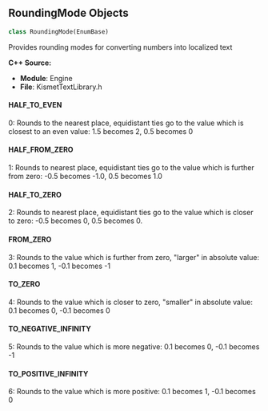 ## RoundingMode Objects

```python
class RoundingMode(EnumBase)
```

Provides rounding modes for converting numbers into localized text

**C++ Source:**

- **Module**: Engine
- **File**: KismetTextLibrary.h

<a id="unreal.RoundingMode.HALF_TO_EVEN"></a>

#### HALF_TO_EVEN

0: Rounds to the nearest place, equidistant ties go to the value which is closest to an even value: 1.5 becomes 2, 0.5 becomes 0

<a id="unreal.RoundingMode.HALF_FROM_ZERO"></a>

#### HALF_FROM_ZERO

1: Rounds to nearest place, equidistant ties go to the value which is further from zero: -0.5 becomes -1.0, 0.5 becomes 1.0

<a id="unreal.RoundingMode.HALF_TO_ZERO"></a>

#### HALF_TO_ZERO

2: Rounds to nearest place, equidistant ties go to the value which is closer to zero: -0.5 becomes 0, 0.5 becomes 0.

<a id="unreal.RoundingMode.FROM_ZERO"></a>

#### FROM_ZERO

3: Rounds to the value which is further from zero, "larger" in absolute value: 0.1 becomes 1, -0.1 becomes -1

<a id="unreal.RoundingMode.TO_ZERO"></a>

#### TO_ZERO

4: Rounds to the value which is closer to zero, "smaller" in absolute value: 0.1 becomes 0, -0.1 becomes 0

<a id="unreal.RoundingMode.TO_NEGATIVE_INFINITY"></a>

#### TO_NEGATIVE_INFINITY

5: Rounds to the value which is more negative: 0.1 becomes 0, -0.1 becomes -1

<a id="unreal.RoundingMode.TO_POSITIVE_INFINITY"></a>

#### TO_POSITIVE_INFINITY

6: Rounds to the value which is more positive: 0.1 becomes 1, -0.1 becomes 0

<a id="unreal.MemoryUnitStandard"></a>